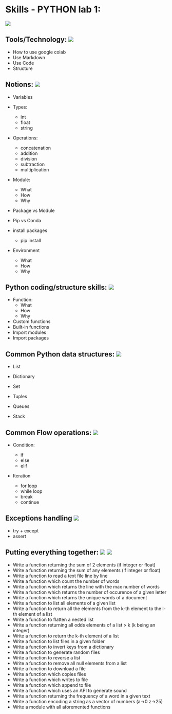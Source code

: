# Skills -  PYTHON lab 1:
![](https://img.shields.io/static/v1?label=LAB&message=1&color=blue)

##  Tools/Technology: ![](https://img.shields.io/badge/BASIC-green)
- How to use google colab
- Use Markdown
- Use Code
- Structure 

##  Notions: ![](https://img.shields.io/badge/BASIC-green)
- Variables
 * Types:
   - int
   - float
   - string
  
 * Operations:
   - concatenation
   - addition
   - division
   - subtraction
   - multiplication

- Module:
   * What
   * How
   * Why
 
- Package vs Module
* Pip vs Conda 
 - install packages
   * pip install
 
- Environment
  * What
  * How
  * Why

## Python coding/structure skills: ![](https://img.shields.io/badge/BASIC-green)
- Function:
   * What
   * How
   * Why
- Custom functions
- Built-in functions
- Import modules
- Import packages
 

## Common Python data structures: ![](https://img.shields.io/badge/INTERMEDIATE-orange)
- List
- Dictionary
- Set
- Tuples

- Queues
- Stack

## Common Flow operations: ![](https://img.shields.io/badge/BASIC-green)
- Condition: 
   * if 
   * else 
   * elif
   
- Iteration
   * for loop
   * while loop
   * break
   * continue
  
## Exceptions handling ![](https://img.shields.io/badge/BASIC-green)
 - try + except
 - assert
  
## Putting everything together: ![](https://img.shields.io/badge/I/O-HOT-red) ![](https://img.shields.io/badge/COMMENT-YOURCODE-red)

 - Write a function returning the sum of 2 elements (if integer or float)
 - Write a function returning the sum of any elements (if integer or float)
 - Write a function to read a text file line by line
 - Write a function which count the number of words
 - Write a function which returns the line with the max number of words
 - Write a function which returns the number of occurence of a given letter 
 - Write a function which returns the unique words of a document
 - Write a function to list all elements of a given list
 - Write a function to return all the elements from the k-th element to the l-th element of a list
 - Write a function to flatten a nested list
 - Write a function returning all odds elements of a list > k (k being an integer)
 - Write a function to return the k-th element of a list
 - Write a function to list files in a given folder
 - Write a function to invert keys from a dictionary
 - Write a function to generate random files
 - Write a function to reverse a list
 - Write a function to remove all null elements from a list
 - Write a function to download a file
 - Write a function which copies files
 - Write a function which writes to file
 - Write a function which append to file
 - Write a function which uses an API to generate sound 
 - Write a function returning the frequency of a word in a given text
 - Write a function encoding a string as a vector of numbers (a->0 z->25) 
 - Write a module with all aforemented functions
